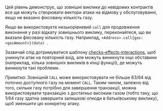 Цей рівень демонструє, що зовнішні виклики до невідомих контрактів все ще можуть створювати вектори атаки на відмову у обслуговуванні, якщо не вказано фіксовану кількість газу.

Якщо ви використовуєте низькорівневий `call` для продовження виконання у разі відкату зовнішнього виклику, переконайтеся, що ви вказали фіксовану кількість газу. Наприклад, `<Address>.call{gas: <gasAmount>}(data)
`.

Зазвичай слід дотримуватися шаблону [checks-effects-interactions](http://solidity.readthedocs.io/en/latest/security-considerations.html#use-the-checks-effects-interactions-pattern), щоб уникнути атак на повторний вхід, але можуть виникнути інші обставини (наприклад, кілька зовнішніх викликів в кінці функції), де можуть виникнути такі проблеми.

*Примітка*: Зовнішній `CALL` може використовувати не більше 63/64 від поточно доступного газу на момент `CALL`. Таким чином, залежно від того, скільки газу потрібно для завершення транзакції, можна використовувати транзакцію з достатньо високим газом (тобто таку, що 1/64 газу здатна завершити залишкові опкоди в батьківському виклику), щоб зменшити цю конкретну атаку.
